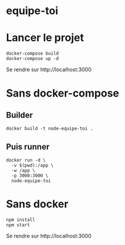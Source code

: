 # equipe-toi

# Lancer le projet
```
docker-compose build
docker-compose up -d
```

Se rendre sur http://localhost:3000


# Sans docker-compose
## Builder
```
docker build -t node-equipe-toi .
```
## Puis runner 
```
docker run -d \
  -v $(pwd):/app \
  -w /app \
  -p 3000:3000 \
  node-equipe-toi
```


# Sans docker
```
npm install
npm start
```

Se rendre sur http://localhost:3000


